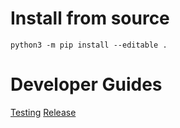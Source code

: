 # Install from source

```
python3 -m pip install --editable .
```

# Developer Guides

[Testing](testing.md)
[Release](release.md)

